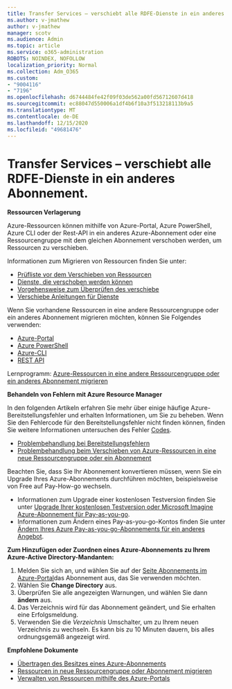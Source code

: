 ```yaml
---
title: Transfer Services – verschiebt alle RDFE-Dienste in ein anderes Abonnement.
ms.author: v-jmathew
author: v-jmathew
manager: scotv
ms.audience: Admin
ms.topic: article
ms.service: o365-administration
ROBOTS: NOINDEX, NOFOLLOW
localization_priority: Normal
ms.collection: Adm_O365
ms.custom:
- "9004116"
- "7196"
ms.openlocfilehash: d6744484fe42f09f03de562a00fd56712607d418
ms.sourcegitcommit: ec88047d550006a1df4b6f10a3f513218113b9a5
ms.translationtype: MT
ms.contentlocale: de-DE
ms.lasthandoff: 12/15/2020
ms.locfileid: "49681476"
---
```

# <a name="transfer-services---move-all-rdfe-services-to-another-subscription"></a>Transfer Services – verschiebt alle RDFE-Dienste in ein anderes Abonnement.

**Ressourcen Verlagerung**

Azure-Ressourcen können mithilfe von Azure-Portal, Azure PowerShell, Azure CLI oder der Rest-API in ein anderes Azure-Abonnement oder eine Ressourcengruppe mit dem gleichen Abonnement verschoben werden, um Ressourcen zu verschieben.

Informationen zum Migrieren von Ressourcen finden Sie unter:

- [Prüfliste vor dem Verschieben von Ressourcen](https://docs.microsoft.com/azure/azure-resource-manager/resource-group-move-resources?WT.mc_id=Portal-Microsoft_Azure_Support#checklist-before-moving-resources)
- [Dienste, die verschoben werden können](https://docs.microsoft.com/azure/azure-resource-manager/move-support-resources?WT.mc_id=Portal-Microsoft_Azure_Support)
- [Vorgehensweise zum Überprüfen des verschiebe](https://docs.microsoft.com/azure/azure-resource-manager/resource-group-move-resources?WT.mc_id=Portal-Microsoft_Azure_Support#validate-move)
- [Verschiebe Anleitungen für Dienste](https://docs.microsoft.com/azure/azure-resource-manager/move-limitations/app-service-move-limitations?WT.mc_id=Portal-Microsoft_Azure_Support)

Wenn Sie vorhandene Ressourcen in eine andere Ressourcengruppe oder ein anderes Abonnement migrieren möchten, können Sie Folgendes verwenden:

- [Azure-Portal](https://docs.microsoft.com/azure/azure-resource-manager/resource-group-move-resources?WT.mc_id=Portal-Microsoft_Azure_Support#use-the-portal)
- [Azure PowerShell](https://docs.microsoft.com/azure/azure-resource-manager/resource-group-move-resources?WT.mc_id=Portal-Microsoft_Azure_Support#use-azure-powershell)
- [Azure-CLI](https://docs.microsoft.com/azure/azure-resource-manager/resource-group-move-resources?WT.mc_id=Portal-Microsoft_Azure_Support#use-azure-cli)
- [REST API](https://docs.microsoft.com/azure/azure-resource-manager/resource-group-move-resources?WT.mc_id=Portal-Microsoft_Azure_Support#use-rest-api)

Lernprogramm: [Azure-Ressourcen in eine andere Ressourcengruppe oder ein anderes Abonnement migrieren](https://docs.microsoft.com/azure/azure-resource-manager/resource-manager-tutorial-move-resources)

**Behandeln von Fehlern mit Azure Resource Manager**

In den folgenden Artikeln erfahren Sie mehr über einige häufige Azure-Bereitstellungsfehler und erhalten Informationen, um Sie zu beheben. Wenn Sie den Fehlercode für den Bereitstellungsfehler nicht finden können, finden Sie weitere Informationen untersuchen des Fehler [Codes](https://docs.microsoft.com/azure/azure-resource-manager/resource-manager-common-deployment-errors?WT.mc_id=Portal-Microsoft_Azure_Support#find-error-code).

- [Problembehandlung bei Bereitstellungsfehlern](https://docs.microsoft.com/azure/azure-resource-manager/resource-manager-common-deployment-errors)
- [Problembehandlung beim Verschieben von Azure-Ressourcen in eine neue Ressourcengruppe oder ein Abonnement](https://docs.microsoft.com/azure/azure-resource-manager/troubleshoot-move)

Beachten Sie, dass Sie Ihr Abonnement konvertieren müssen, wenn Sie ein Upgrade Ihres Azure-Abonnements durchführen möchten, beispielsweise von Free auf Pay-How-go wechseln.

- Informationen zum Upgrade einer kostenlosen Testversion finden Sie unter [Upgrade Ihrer kostenlosen Testversion oder Microsoft Imagine Azure-Abonnement für Pay-as-you-go](https://docs.microsoft.com/azure/billing/billing-upgrade-azure-subscription).
- Informationen zum Ändern eines Pay-as-you-go-Kontos finden Sie unter [Ändern Ihres Azure Pay-as-you-go-Abonnements für ein anderes Angebot](https://docs.microsoft.com/azure/billing/billing-how-to-switch-azure-offer).

**Zum Hinzufügen oder Zuordnen eines Azure-Abonnements zu Ihrem Azure-Active Directory-Mandanten:**

1. Melden Sie sich an, und wählen Sie auf der [Seite Abonnements im Azure-Portal](https://portal.azure.com/#blade/Microsoft_Azure_Billing/SubscriptionsBlade)das Abonnement aus, das Sie verwenden möchten.
2. Wählen Sie **Change Directory** aus.
3. Überprüfen Sie alle angezeigten Warnungen, und wählen Sie dann **ändern** aus.
4. Das Verzeichnis wird für das Abonnement geändert, und Sie erhalten eine Erfolgsmeldung.
5. Verwenden Sie die *Verzeichnis* Umschalter, um zu Ihrem neuen Verzeichnis zu wechseln. Es kann bis zu 10 Minuten dauern, bis alles ordnungsgemäß angezeigt wird.

**Empfohlene Dokumente**

- [Übertragen des Besitzes eines Azure-Abonnements](https://docs.microsoft.com/azure/billing-subscription-transfer)
- [Ressourcen in neue Ressourcengruppe oder Abonnement migrieren](https://docs.microsoft.com/azure/azure-resource-manager/resource-group-move-resources)
- [Verwalten von Ressourcen mithilfe des Azure-Portals](https://docs.microsoft.com/azure/azure-resource-manager/resource-group-portal)
